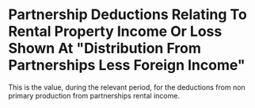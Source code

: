 # Partnership Deductions Relating To Rental Property Income Or Loss Shown At "Distribution From Partnerships Less Foreign Income"
This is the value, during the relevant period, for the deductions from non primary production from partnerships rental income.